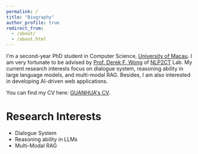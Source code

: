 ```yaml
---
permalink: /
title: "Biography"
author_profile: true
redirect_from: 
  - /about/
  - /about.html
---
```


I'm a second-year PhD student in Computer Science, [University of Macau](https://www.um.edu.mo/). I am very fortunate to be advised by [Prof. Derek F. Wong](https://www.fst.um.edu.mo/personal/derek-wong/) of [NLP2CT](https://nlp2ct.cis.umac.mo/) Lab. My current research interests focus on dialogue system, reasoning ability in large language models, and multi-modal RAG. Besides, I am also interested in developing AI-driven web applications.

You can find my CV here: [GUANHUA's CV](../assets/CV.pdf).

Research Interests
======
- Dialogue System
- Reasoning ability in LLMs
- Multi-Modal RAG
